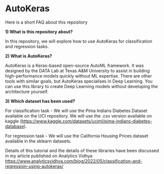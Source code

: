 # AutoKeras

Here is a short FAQ about this repository

**1) What is this repository about?**

In this repository, we will explore how to use AutoKeras for classification and regression tasks. 

**2) What is AutoKeras?**

AutoKeras is a Keras-based open-source AutoML framework. It was designed by the DATA Lab at Texas A&M University to assist in building high-performance models quickly without ML expertise. There are other tools with similar goals, but AutoKeras specialises in Deep Learning. You can use this library to create Deep Learning models without developing the architecture yourself.

**3) Which dataset has been used?**

For classification task - We will use the Pima Indians Diabetes Dataset available on the UCI repository. We will use the .csv version available on kaggle (https://www.kaggle.com/datasets/uciml/pima-indians-diabetes-database). 

For regression task - We will use the California Housing Prices dataset available in the sklearn datasets.

Details of this tutorial and the details of these libraries have been discussed in my article published on Analytics Vidhya
https://www.analyticsvidhya.com/blog/2022/05/classification-and-regression-using-autokeras/
